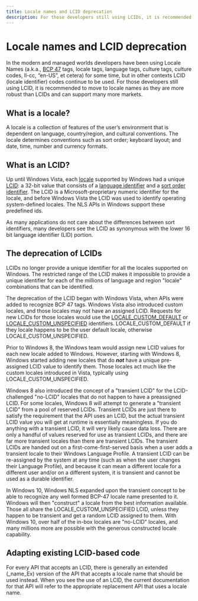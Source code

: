 ```yaml
---
title: Locale names and LCID deprecation
description: For those developers still using LCIDs, it is recommended to move to local names as they are more robust than LCID and can support many more markets.
---
```


# Locale names and LCID deprecation

In the modern and managed worlds developers have been using Locale Names (a.k.a., [BCP 47](https://tools.ietf.org/html/bcp47) tags, locale tags, language tags, culture tags, culture codes, ll-cc, “en-US”, et cetera) for some time, but in other contexts LCID (locale identifier) codes continue to be used.
For those developers still using LCID, it is recommended to move to locale names as they are more robust than LCIDs and can support many more markets.

## What is a locale?

A locale is a collection of features of the user’s environment that is dependent on language, country/region, and cultural conventions. The locale determines conventions such as sort order; keyboard layout; and date, time, number and currency formats.

## What is an LCID?

Up until Windows Vista, each [locale](/windows/win32/intl/locales-and-languages) supported by Windows had a unique [LCID](/windows/win32/intl/locale-identifiers): a 32-bit value that consists of a [language identifier](/windows/win32/intl/language-identifiers) and a [sort order identifier](/windows/win32/intl/sort-order-identifiers).
The LCID is a Microsoft-proprietary numeric identifier for the locale, and before Windows Vista the LCID was used to identify operating system-defined locales.
The NLS APIs in Windows support these predefined ids.

As many applications do not care about the differences between sort identifiers, many developers see the LCID as synonymous with the lower 16 bit language identifier (LID) portion.

## The deprecation of LCIDs

LCIDs no longer provide a unique identifier for all the locales supported on Windows.
The restricted range of the LCID makes it impossible to provide a unique identifier for each of the millions of language and region "locale" combinations that can be identified.

The deprecation of the LCID began with Windows Vista, when APIs were added to recognize BCP 47 tags.
Windows Vista also introduced custom locales, and those locales may not have an assigned LCID.
Requests for new LCIDs for those locales would use the [LOCALE\_CUSTOM\_DEFAULT](/windows/win32/intl/locale-custom-constants) or [LOCALE\_CUSTOM\_UNSPECIFIED](/windows/win32/intl/locale-custom-constants) identifiers.
LOCALE\_CUSTOM\_DEFAULT if they locale happens to be the user default locale, otherwise LOCALE\_CUSTOM\_UNSPECIFIED.

Prior to Windows 8, the Windows team would assign new LCID values for each new locale added to Windows.
However, starting with Windows 8, Windows started adding new locales that do ***not*** have a unique pre-assigned LCID value to identify them.
Those locales act much like the custom locales introduced in Vista, typically using LOCALE\_CUSTOM\_UNSPECIFIED.

Windows 8 also introduced the concept of a "transient LCID" for the LCID-challenged "no-LCID" locales that do not happen to have a preassigned LCID.
For some locales, Windows 8 will attempt to generate a "transient LCID" from a pool of reserved LCIDs.
Transient LCIDs are just there to satisfy the requirement that the API uses an LCID, but the actual transient LCID value you will get at runtime is essentially meaningless.
If you do anything with a transient LCID, it will very likely cause data loss.
There are only a handful of values reserved for use as transient LCIDs, and there are far more transient locales than there are transient LCIDs.
The transient LCIDs are handed out on a first-come-first-served basis when a user adds a transient locale to their Windows Language Profile.
A transient LCID can be re-assigned by the system at any time (such as when the user changes their Language Profile), and because it can mean a different locale for a different user and/or on a different system, it is transient and cannot be used as a durable identifier.

In Windows 10, Windows NLS expanded upon the transient concept to be able to recognize any well formed BCP-47 locale name presented to it.
Windows will then "construct" a locale from the best information available.
Those all share the LOCALE\_CUSTOM\_UNSPECIFIED LCID, unless they happen to be transient and get a random LCID assigned to them. With Windows 10, over half of the in-box locales are "no-LCID" locales, and many millions more are possible with the generous constructed locale capability.

## Adapting existing LCID-based code

For every API that accepts an LCID, there is generally an extended (_name_Ex) version of the API that accepts a locale name that should be used instead.
When you see the use of an LCID, the current documentation for that API will refer to the appropriate replacement API that uses a locale name.
